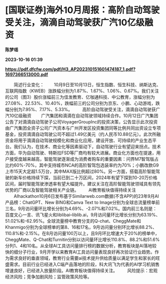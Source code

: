 # [国联证券]海外10月周报：高阶自动驾驶受关注，滴滴自动驾驶获广汽10亿级融资
**陈梦瑶**

**2023-10-16 01:39**

**https://pdf.dfcfw.com/pdf/H3_AP202310151601474187_1.pdf?1697366513000.pdf**

　　简述行业变化： 　　10月9日至10月13日，恒生指数、恒生科技、纳斯达克、互联网指数（KWEB）涨跌幅分别为1.87%、1.67%、1.06%、0.67%。我们关注的公司（图3）股价涨幅前三为佳发教育、亿咖通科技、中公教育，涨幅分别为27.08%、22.53%、10.40%，跌幅前三的公司分别为京东、小鹏、心动游戏，跌幅分别为7.95%、7.17%、5.33%。 　　高阶自动驾驶受关注，滴滴自动驾驶获广汽10亿级融资 　　广汽集团和滴滴在自动驾驶领域持续合作。10月12日广汽集团公告了对滴滴自动驾驶子公司VoyagerGroupInc的投资决策，公告显示此次投资由广汽集团全资子公司广汽资本与广州开发区投资集团同等比例共同出资设立专项基金，投资滴滴自动驾驶公司不超过1.49亿美元（约人民币10.88亿元）。此次所融资金将用于滴滴自动驾驶规模化和商业化应用，建设开放、可持续的产业生态平台。我们认为，在技术、商业化等因素驱动下，自动驾驶行业有望迎来拐点。技术方面，华为自动驾驶、特斯拉FSD等厂商均有较大进展。商业化方面也在提速，用户接受度越来越高，智能驾驶逐渐成为消费者购车的重要因素：问界M7智驾版占比约60%-70%，其中支持城市NCA的高阶智驾包选装率约为70%；小鹏改款G9上市15天大定超1.5万台，其中MAX版比例超过80%。另一方面，搭载高阶智能驾驶的新车价格持续下探，当前已到二十万区间，2024年有望下探到10-20万价格区间，届时智能驾驶渗透率有望大幅提升。建议关注在高阶智能驾驶领域具有领先优势的厂商以及智能驾驶相关产业链。 　　AI教育板块值得持续关注 　　AIhackathon10月6日发布基于Similarweb.com数据(不含APP)的23年9月AI产品榜：ChatGPT、New BING和Canva Text to Image分别为全球总流量榜单前三名，9月访问量环比增长分别为4.69%、-2.07%和7.02%。国内前三名则是：百度文心一言、讯飞星火和liblibai–liblib.ai，9月访问量环比增长分别为63.19%、51.02%和-62.95%。全球流量榜中教育分支的Q-chat、CheggMate和Khanmigo分别为全球榜单的第8、16和17名，9月访问量分别环比增长88.2%、110.8%和-2.15%。在8月访问量100万以上，且9月环比增速大于20%的榜单中，CheggMate、Q-Chat和Turnitin分别以访问量环比增长110.8%、88.2%和51.6%分列1、4和10名。从全球AI工具访问量排行榜的数据分析，教育板块是AI落地较快的细分子行业，9月开学以来教育AI工具访问量表现良好再次验证行业趋势。作为需求良好的垂直领域，教育行业需要ai技术提升供给质量以满足学生和家长的旺盛需求。目前行业已经进入C端产品落地的阶段，科大讯飞为代表的AI学习机销售增速良好，已经进入放量阶段。AI教育板块值得持续关注。 　　风险提示：宏观经济风险；竞争加剧风险；监管政策风险等。